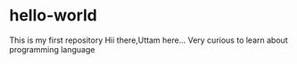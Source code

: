 # hello-world
This is my first repository
Hii there,Uttam here...
Very curious to learn about programming language
